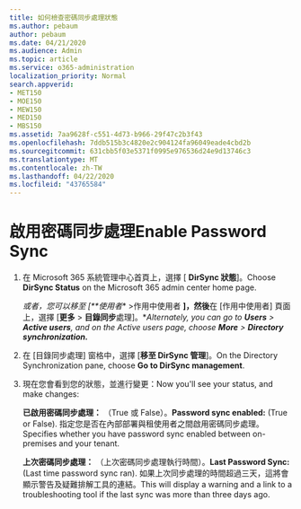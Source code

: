 ```yaml
---
title: 如何檢查密碼同步處理狀態
ms.author: pebaum
author: pebaum
ms.date: 04/21/2020
ms.audience: Admin
ms.topic: article
ms.service: o365-administration
localization_priority: Normal
search.appverid:
- MET150
- MOE150
- MEW150
- MED150
- MBS150
ms.assetid: 7aa9628f-c551-4d73-b966-29f47c2b3f43
ms.openlocfilehash: 7ddb515b3c4820e2c904124fa96049eade4cbd2b
ms.sourcegitcommit: 631cbb5f03e5371f0995e976536d24e9d13746c3
ms.translationtype: MT
ms.contentlocale: zh-TW
ms.lasthandoff: 04/22/2020
ms.locfileid: "43765584"
---
```

# <a name="enable-password-sync"></a><span data-ttu-id="5af66-102">啟用密碼同步處理</span><span class="sxs-lookup"><span data-stu-id="5af66-102">Enable Password Sync</span></span>

1.  <span data-ttu-id="5af66-103">在 Microsoft 365 系統管理中心首頁上，選擇 [ **DirSync 狀態**]。</span><span class="sxs-lookup"><span data-stu-id="5af66-103">Choose **DirSync Status** on the Microsoft 365 admin center home page.</span></span> 
    
     <span data-ttu-id="5af66-104">*或者，您可以移至 [\*\*使用者*\* \>作用中使用者 **]，然後**在 [作用中使用者] 頁面上，選擇 [**更多** \> **目錄同步**處理]。\*</span><span class="sxs-lookup"><span data-stu-id="5af66-104">*Alternately, you can go to **Users** \> **Active users**, and on the Active users page, choose **More** \> **Directory synchronization.***</span></span> 
    
2. <span data-ttu-id="5af66-105">在 [目錄同步處理] 窗格中，選擇 [**移至 DirSync 管理**]。</span><span class="sxs-lookup"><span data-stu-id="5af66-105">On the Directory Synchronization pane, choose **Go to DirSync management**.</span></span> 
    
3. <span data-ttu-id="5af66-106">現在您會看到您的狀態，並進行變更：</span><span class="sxs-lookup"><span data-stu-id="5af66-106">Now you'll see your status, and make changes:</span></span>
    
    <span data-ttu-id="5af66-107">**已啟用密碼同步處理：** （True 或 False）。</span><span class="sxs-lookup"><span data-stu-id="5af66-107">**Password sync enabled:** (True or False).</span></span> <span data-ttu-id="5af66-108">指定您是否在內部部署與租使用者之間啟用密碼同步處理。</span><span class="sxs-lookup"><span data-stu-id="5af66-108">Specifies whether you have password sync enabled between on-premises and your tenant.</span></span> 
    
    <span data-ttu-id="5af66-109">**上次密碼同步處理：** （上次密碼同步處理執行時間）。</span><span class="sxs-lookup"><span data-stu-id="5af66-109">**Last Password Sync:** (Last time password sync ran).</span></span> <span data-ttu-id="5af66-110">如果上次同步處理的時間超過三天，這將會顯示警告及疑難排解工具的連結。</span><span class="sxs-lookup"><span data-stu-id="5af66-110">This will display a warning and a link to a troubleshooting tool if the last sync was more than three days ago.</span></span> 
    

